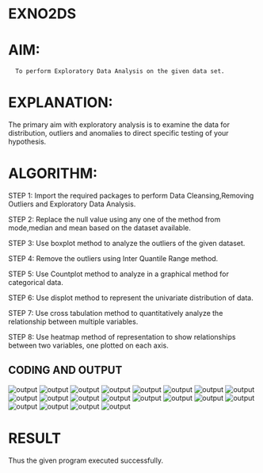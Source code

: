 # EXNO2DS
# AIM:
      To perform Exploratory Data Analysis on the given data set.
      
# EXPLANATION:
  The primary aim with exploratory analysis is to examine the data for distribution, outliers and anomalies to direct specific testing of your hypothesis.
  
# ALGORITHM:
STEP 1: Import the required packages to perform Data Cleansing,Removing Outliers and Exploratory Data Analysis.

STEP 2: Replace the null value using any one of the method from mode,median and mean based on the dataset available.

STEP 3: Use boxplot method to analyze the outliers of the given dataset.

STEP 4: Remove the outliers using Inter Quantile Range method.

STEP 5: Use Countplot method to analyze in a graphical method for categorical data.

STEP 6: Use displot method to represent the univariate distribution of data.

STEP 7: Use cross tabulation method to quantitatively analyze the relationship between multiple variables.

STEP 8: Use heatmap method of representation to show relationships between two variables, one plotted on each axis.

## CODING AND OUTPUT
![output](./1output.png)
![output](./2output.png)
![output](./3output.png)
![output](./4output.png)
![output](./5output.png)
![output](./6output.png)
![output](./7output.png)
![output](./8output.png)
![output](./9output.png)
![output](./10output.png)
![output](./11output.png)
![output](./12output.png)
![output](./13output.png)
![output](./14output.png)
![output](./15output.png)
![output](./16output.png)
![output](./17output.png)
![output](./18output.png)
![output](./19output.png)
![output](./20output.png)

# RESULT
Thus the given program executed successfully.
